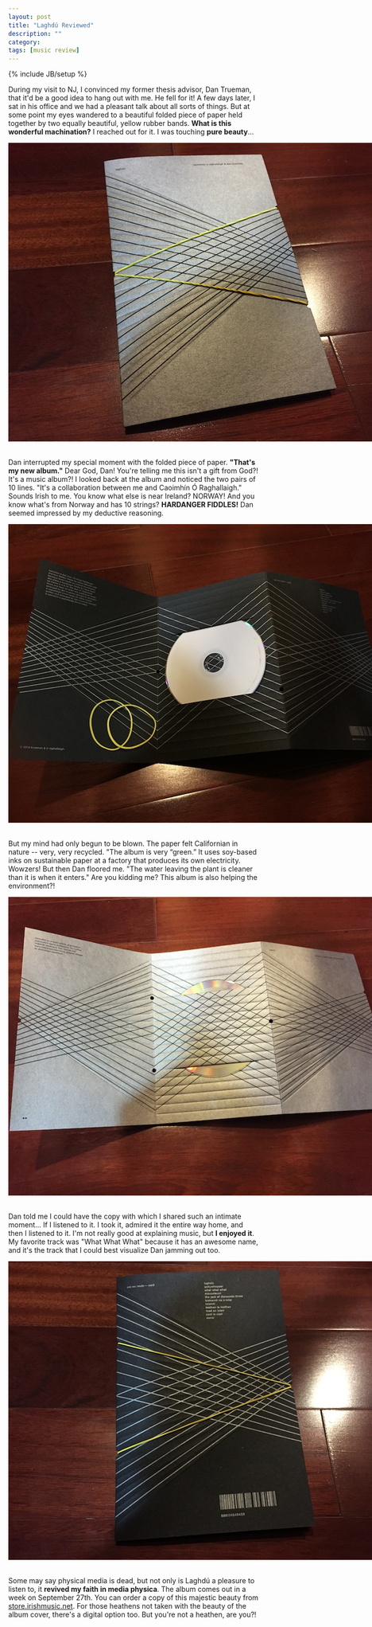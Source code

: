 ```yaml
---
layout: post
title: "Laghdú Reviewed"
description: ""
category: 
tags: [music review]
---
```

{% include JB/setup %}

During my visit to NJ, I convinced my former thesis advisor, Dan Trueman, that it'd be a good idea to hang out with me. He fell for it! A few days later, I sat in his office and we had a pleasant talk about all sorts of things. But at some point my eyes wandered to a beautiful folded piece of paper held together by two equally beautiful, yellow rubber bands. **What is this wonderful machination?** I reached out for it. I was touching **pure beauty**...

<div>
	<img class="rounded-corners" style="max-width: 800px; border: 0px;" src="/assets/images/posts/2014-09-20/laghdu-1.jpg"/>
	<p class="caption-text" style="line-height: 1.5em; margin-bottom: 30px;"><strong></strong></p>
</div>

<!--break-->

Dan interrupted my special moment with the folded piece of paper. **"That's my new album."** Dear God, Dan! You're telling me this isn't a gift from God?! It's a music album?! I looked back at the album and noticed the two pairs of 10 lines. "It's a collaboration between me and Caoimhín Ó Raghallaigh." Sounds Irish to me. You know what else is near Ireland? NORWAY! And you know what's from Norway and has 10 strings? **HARDANGER FIDDLES!** Dan seemed impressed by my deductive reasoning.

<div>
	<img class="rounded-corners" style="max-width: 800px; border: 0px;" src="/assets/images/posts/2014-09-20/laghdu-2.jpg"/>
	<p class="caption-text" style="line-height: 1.5em; margin-bottom: 30px;"><strong></strong></p>
</div>

But my mind had only begun to be blown. The paper felt Californian in nature -- very, very recycled. "The album is very “green.” It uses soy-based inks on sustainable paper at a factory that produces its own electricity. Wowzers! But then Dan floored me. "The water leaving the plant is cleaner than it is when it enters." Are you kidding me? This album is also helping the environment?!

<div>
	<img class="rounded-corners" style="max-width: 800px; border: 0px;" src="/assets/images/posts/2014-09-20/laghdu-3.jpg"/>
	<p class="caption-text" style="line-height: 1.5em; margin-bottom: 30px;"><strong></strong></p>
</div>

Dan told me I could have the copy with which I shared such an intimate moment... If I listened to it. I took it, admired it the entire way home, and then I listened to it. I'm not really good at explaining music, but **I enjoyed it**. My favorite track was "What What What" because it has an awesome name, and it's the track that I could best visualize Dan jamming out too. 

<div>
	<img class="rounded-corners" style="max-width: 800px; border: 0px;" src="/assets/images/posts/2014-09-20/laghdu-4.jpg"/>
	<p class="caption-text" style="line-height: 1.5em; margin-bottom: 30px;"><strong></strong></p>
</div>

Some may say physical media is dead, but not only is Laghdú a pleasure to listen to, it **revived my faith in media physica**. The album comes out in a week on September 27th. You can order a copy of this majestic beauty from [store.irishmusic.net][1]. For those heathens not taken with the beauty of the album cover, there's a digital option too. But you're not a heathen, are you?!

[1]: http://store.irishmusic.net/album/laghd
